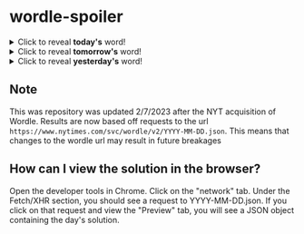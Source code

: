 # wordle-spoiler

<details>
  <summary>Click to reveal <b>today's</b> word!</summary>
  <br>
  <b> sauna </b>
</details>

<details>
  <summary>Click to reveal <b>tomorrow's</b> word!</summary>
  <br>
  <b> eagle </b>
</details>

<details>
  <summary>Click to reveal <b>yesterday's</b> word!</summary>
  <br>
  <b> brawn </b>
</details>

## Note
This was repository was updated 2/7/2023 after the NYT acquisition of Wordle. Results are now based off requests to the url `https://www.nytimes.com/svc/wordle/v2/YYYY-MM-DD.json`. This means that changes to the wordle url may result in future breakages

## How can I view the solution in the browser?
Open the developer tools in Chrome. Click on the "network" tab. Under the Fetch/XHR section, you should see a request to YYYY-MM-DD.json. If you click on that request and view the "Preview" tab, you will see a JSON object containing the day's solution.